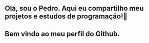 ## Olá, sou o Pedro. Aqui eu compartilho meu projetos e estudos de programação!👋

## Bem vindo ao meu perfil do Github.

